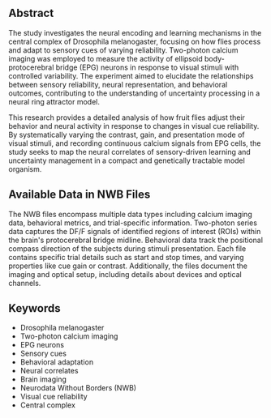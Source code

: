 ## Abstract

The study investigates the neural encoding and learning mechanisms in the central complex of Drosophila melanogaster, focusing on how flies process and adapt to sensory cues of varying reliability. Two-photon calcium imaging was employed to measure the activity of ellipsoid body-protocerebral bridge (EPG) neurons in response to visual stimuli with controlled variability. The experiment aimed to elucidate the relationships between sensory reliability, neural representation, and behavioral outcomes, contributing to the understanding of uncertainty processing in a neural ring attractor model.

This research provides a detailed analysis of how fruit flies adjust their behavior and neural activity in response to changes in visual cue reliability. By systematically varying the contrast, gain, and presentation mode of visual stimuli, and recording continuous calcium signals from EPG cells, the study seeks to map the neural correlates of sensory-driven learning and uncertainty management in a compact and genetically tractable model organism.

## Available Data in NWB Files

The NWB files encompass multiple data types including calcium imaging data, behavioral metrics, and trial-specific information. Two-photon series data captures the DF/F signals of identified regions of interest (ROIs) within the brain's protocerebral bridge midline. Behavioral data track the positional compass direction of the subjects during stimuli presentation. Each file contains specific trial details such as start and stop times, and varying properties like cue gain or contrast. Additionally, the files document the imaging and optical setup, including details about devices and optical channels.

## Keywords

- Drosophila melanogaster
- Two-photon calcium imaging
- EPG neurons
- Sensory cues
- Behavioral adaptation
- Neural correlates
- Brain imaging
- Neurodata Without Borders (NWB)
- Visual cue reliability
- Central complex

